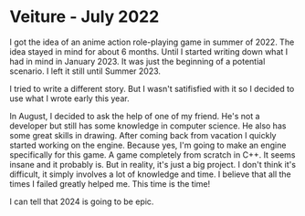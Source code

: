 # Veiture - July 2022
I got the idea of an anime action role-playing game in summer of 2022. The idea stayed in mind for about 6 months. Until I started writing down what I had in mind in January 2023. It was just the beginning of a potential scenario. I left it still until Summer 2023.

I tried to write a different story. But I wasn't satifisfied with it so I decided to use what I wrote early this year.

In August, I decided to ask the help of one of my friend. He's not a developer but still has some knowledge in computer science. He also has some great skills in drawing. After coming back from vacation I quickly started working on the engine. Because yes, I'm going to make an engine specifically for this game. A game completely from scratch in C++. It seems insane and it probably is. But in reality, it's just a big project. I don't think it's difficult, it simply involves a lot of knowledge and time. I believe that all the times I failed greatly helped me. This time is the time!

I can tell that 2024 is going to be epic.